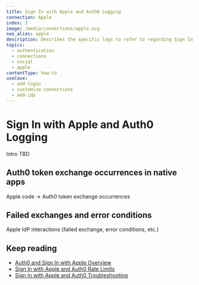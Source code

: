 ```yaml
---
title: Sign In with Apple and Auth0 Logging
connection: Apple
index: 3
image: /media/connections/apple.svg
seo_alias: apple
description: Describes the specific logs to refer to regarding Sign In with Apple connection to Auth0.
topics:
  - authentication
  - connections
  - social
  - apple
contentType: how-to
useCase:
  - add-login
  - customize-connections
  - add-idp
---
```

# Sign In with Apple and Auth0 Logging

Intro TBD

## Auth0 token exchange occurrences in native apps

Apple code -> Auth0 token exchange occurrences

## Failed exchanges and error conditions

Apple IdP interactions (failed exchange, error conditions, etc.)

## Keep reading

* [Auth0 and Sign In with Apple Overview](/connections/social/apple/concepts/sign-in-with-apple-overview)
* [Sign In with Apple and Auth0 Rate Limits](/connections/social/apple/references/siwa-rate-limits)
* [Sign In with Apple and Auth0 Troubleshooting](/connections/social/apple/references/siwa-troubleshooting)
